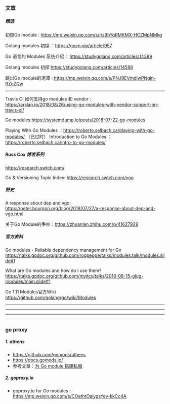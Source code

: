 ### 文章

##### 精选

初窥Go module : https://mp.weixin.qq.com/s/ris9hYqRMKMX-HCZMpNMkg

Golang modules 初探 ：https://gocn.vip/article/957

Go 语言的 Modules 系统介绍： https://studygolang.com/articles/14389

Golang modules 初探 https://studygolang.com/articles/14588

跳出Go module的泥潭 : https://mp.weixin.qq.com/s/PNJ9EVmdlwPNgln-RZnZQw

---

Travis CI 如何支持go modules 和 vendor : https://arslan.io/2018/08/26/using-go-modules-with-vendor-support-on-travis-ci/

Go modules:https://systemdump.io/posts/2018-07-22-go-modules

Playing With Go Modules ：https://roberto.selbach.ca/playing-with-go-modules/ （已过时）
Introduction to Go Modules ：https://roberto.selbach.ca/intro-to-go-modules/

##### Russ Cox 博客系列

https://research.swtch.com/

Go & Versioning Topic Index: https://research.swtch.com/vgo

##### 野史

A response about dep and vgo: https://peter.bourgon.org/blog/2018/07/27/a-response-about-dep-and-vgo.html

关于Go Module的争吵：https://zhuanlan.zhihu.com/p/41627929

##### 官方资料

Go modules - Reliable dependency management for Go  
https://talks.godoc.org/github.com/rogpeppe/talks/modules.talk/modules.slide#1

What are Go modules and how do I use them?  
https://talks.godoc.org/github.com/myitcv/talks/2018-08-15-glug-modules/main.slide#1

Go 1.11 Modules官方Wiki   
https://github.com/golang/go/wiki/Modules


---
---
---
---

### go proxy

##### 1. athens

* https://github.com/gomods/athens
* https://docs.gomods.io/
* 参考文章：[为 Go module 搭建私服](http://blog.cyeam.com/golang/2018/09/27/athens)

##### 2. goproxy.io

* goproxy.io for Go modules : https://mp.weixin.qq.com/s/COethtOaiygsYev-kkCc4A
